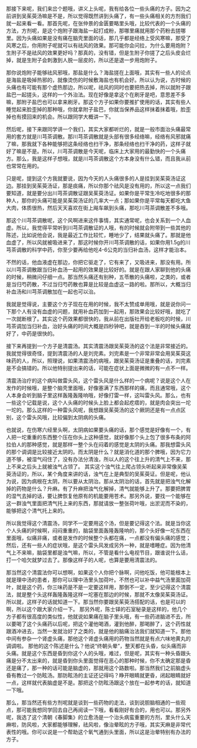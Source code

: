 那接下来呢，我们来岔个题哦，讲义上头呢，我有给各位一些头痛的方子。因为之前讲到吴茱萸汤嘛是不是，所以觉得既然讲到头痛了，有一些头痛相关的方剂我们就一起来看一看。那首先呢，在张仲景的金匮要略里头哦，比较代表的一个头痛的方法，方剂呢，是这个炮附子跟海盐一起打成粉，那哪里痛就用那个药粉去搓哪里。因为头痛如果是没有痛在脑壳里面的话，那几乎都是经络上受风寒嘛，那受了风寒之后，你用附子呢就可以有祛风的效果。那可能你会问拉，为什么要用炮附？生附子不是祛风的效果更好吗？那真的，没有错，但是生附子你搓了之后头皮会烂掉，就是生附子会刺激到人脱一层皮的，所以还是退一步用炮附子。

那你说炮附子能够祛风邪哦，那盐是什么？海盐搓在上面哦，其实有一些人的论点是海盐是吸掉热邪的，就像烫伤的时候敷海盐也有机会好。所以认为说，古时候的头痛也有可能有那个虚热那边，所以呢，祛风的同时也要把热去掉，所以就附子跟盐巴一起搓头，这样的一个外治法。现在好像是拿这个在刷牙是吧，意思差不多嘛，那附子盐巴也可以拿来刷牙。那这个方子如果你要推扩使用的话，其实有些人睡觉起来脸歪掉的那种哦，你就拿附子盐巴，你就当保养品这样抹着抹着哦，脸歪掉也有摸回来的机会。所以跟同学大概讲一下。

然后呢，接下来跟同学讲一个我们，其实大家都听烂的，就是一般市面治头痛最常用的套方就是川芎茶调散。那川芎茶调散就是头部有很多经络嘛，经络有风邪就痛了嘛，那我就下各种能够把这条经络也扫干净，那条经络也扫干净的药，这样子就好了嘛是不是。所以，川芎茶调散是今天呢，临床上大家用的最勤快的一个头痛方。那么，我是这样子想哦，就是川芎茶调散这个方本身没有什么错，而且我从前也常常在用的。

只是呢，提到这个方我就要说，因为今天的人头痛很多的人是挂到吴茱萸汤证这边。那挂到吴茱萸汤证，那是痰痛，所以你那个祛风是没有用的，所以这一点我们要知道，就是要分出川芎茶调散证跟吴茱萸汤证。如果你是平常生冷吃地很多的那种人，那你的头痛可能是吴茱萸汤证的几率大一点；那如果你是平常每天都吃大鱼大肉，体质很热，然后天天喜欢在街上飚车飙到头痛，那吃川芎茶调散差不多哦。

那这个川芎茶调散呢，这个风啊进来这件事情，其实通常呢，也会关系到一个人血虚。所以，我觉得平常听到川芎茶调散证的人哦，有的时候就会附带到一些其他的陈述，比如说他会说，我是最近工作比较忙，睡地少了，结果就头痛了。那就是他血虚了，所以风就被吸进来了，那这时候你开川芎茶调散的话，如果你用1.5g的川芎茶调散的科学中药，你至少要再给他吃4-6公克的当归补血汤，这样才能治本。

不然的话，他血液虚在那边，你把它驱走了，它有来了，又吸进来，那没有用。所以川芎茶调散跟当归补血汤一起用的效果是比较好的。就是在跟人家聊到他的头痛的时候，稍微问仔细一点。那当然头痛还有别种，五苓散的头痛啦，之类的，或者是当归芍药散，不过当归芍药散也算是比较是血虚这一路的啦。那所以，大概当归补血汤和川芎茶调散加在一起也可以治。

我就是觉得说，主要这个方子现在在用的时候，我不太赞成单用哦，就是说你问一下那个人有没有血虚的问题，就用补血药加到一起用，那效果会比较好哦，就吃了一次就断根了。其实这个药效果都很快的，我从前在出版社开给老板吃的时候，川芎茶调加当归补血，治好头痛的时间大概是四秒钟吧，就是吞到一半的时候头痛就好了，中药是很快的。

接下来再提到一个方子是清震汤。其实清震汤跟吴茱萸汤的这个法是非常接近的。我就觉得很奇怪，提到清震汤的人是刘完素。刘完素是一个非常非常会用吴茱萸这味药的人，所以，照理说，如果清震汤的病哦，跟吴茱萸汤证是重叠的话，刘完素是不会搞错的。所以他特别提出来的话，可能在症状上面是微微的有一点不一样。

清震汤治疗的这个病叫做雷头风，这个雷头风是什么样的一个病呢？说是这个人在发作的时候哦，是整个脑壳里面哦，好像塞满了东西那样的痛，而且通常哦，这个人本身会听到脑子里这样轰隆轰隆响哦，好像打雷一样，这叫雷头风。那么，也有一些这个记载是说，这个人头痛的时候头上脸上都会起疙瘩的，就是肉会突出一坨一坨的。那么这样的一种雷头风呢，我想跟吴茱萸汤的这个厥阴还是有一点点区别，这个雷头风哦，比较偏到太阴病的头痛。

也就说，在伤寒六经里头啊，太阴病如果要头痛的话，那个感觉是好像有一个，有人把一坨重重的东西整个压在你头上这种感觉，就好像那个头上包了很多布条的阿拉伯人的那种感觉，就是那样一整个头在闷着的感觉是太阴的头痛。那我想雷头风的那个调调是比较接近太阴的。而太阴是什么？就是消化道的那个脾哦，因为它力道不够，被湿气闷住了，没有办法分清浊，所以人的这个往上升的清气上不来，那上不来之后头上就被浊气占领了。
其实这个浊气往上爬占领头听起来非常像吴茱萸汤证的，所以，某个角度来讲的话，浊气在上是典型的吴茱萸证。但是呢，他认为说，因为病根在太阴，所以要从太阴治。那从太阴治的话，首先就是把浊气化解掉的药物是什么？升麻。有了升麻把浊气化解掉，清气就能够上升了。那要把脾胃的湿气去掉的话，要让脾恢复他原有的机能要用苍术。那另外说，要找一个能够在这一群浊气里面把清气托上来的东西，那就请放一整张荷叶哦，出淤泥而不染的，能够把这个清气托上来的。

所以我觉得这个清震汤，同学不一定要用这个汤，但是要记得这个法。就是当你这个人头痛的时候啊，闷闷重重的，脑袋里面轰隆轰隆响的，那个头好像一坨东西在里面哦，似痛非痛，或者是发作的时候整个头都在痛，一点都没有偏头痛的感觉；然后，还有一些人的症状哦，是这个雷头风发成另外一种，就是嗜睡症。因为他清气上不来嘛，脑袋里都是浊气嘛，所以，不管是看什么电视节目，跟谁说什么话，打一个哈欠就梦过去了。那像这样子的人呢，也算是要用清震法的。

那当然这个清震法你可以想啊，如果这个人你把个脉啊，问他吃饭，他可能根本上就是理中汤的患者，那你可以理中汤里头加荷叶。不然也可以补中益气汤里面加荷叶，就是这个药，你三味药是不是一定要这样用，那倒不一定，至少记得这个清震法，就是整个头这样轰隆轰隆这样一坨塞在那边的时候，那就不太像吴茱萸汤证。所以就，这样子的话就知道一下。那当然你要跟吴茱萸汤搭配的话，也是可以的啊，所以这个跟大家介绍一下。
那另外呢，陈士铎的石室秘录是这样的，他几个方子都有很高度的类似性，他就说如果痛在脑子里头哦，有一些药进脑进不去，所以要喝了这个头痛药以后呢，把这个灌他喝酒，灌到他醉，那喝醉了，这个药性就跟酒冲进去，当然一发就治好了之类的，就是他的脑痛治法我们就知道一下。那他中间有参杂一个肾虚头痛，那他这个肾虚头痛用的药物当然就是有点六味地黄丸的调调啦。
那他的这个陈述是什么？他说“终朝头晕”，整天都在头昏，似头痛而非头痛。就是这个东西是昏到你这个人的头哦，难过，但是呢，其实有一种头昏跟头痛是分不太出来的，就是昏到你头里面觉得在恶心的那种时候，你不太确定那是昏还是痛了，那一种的话可能是脑虚的，那就用这个路数啦。那当然我们之前脑虚头昏有教过一个防眩汤。那防眩汤的主证还记得吗？睁开眼睛就更昏，闭起眼睛就好一点，这样就代表脑虚是不是。那把这个防眩汤跟这个放在一起参考的话，就知道一下哦。

那么，那当然还有些方剂呢就是谈到一些药物的走法，谈到说胆脑相通的一些观点，那可能我想同学回去自己再阅读一下哦，看看刚好有合的，用也可以。那另外呢，我选了这个清朝《春脚集》的立愈汤是一个治头病蛮重要的方剂，里头什么天麻啦，防风啦，大家都能够理解，祛风啦，像治晕眩的方子哦，其实天麻是非常代表性的哦。你可以说是一个帮助这个氧气通到头里面，所以这是治晕特别有办法的方子。
